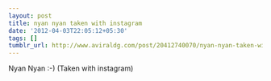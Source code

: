 ```yaml
---
layout: post
title: nyan nyan taken with instagram
date: '2012-04-03T22:05:12+05:30'
tags: []
tumblr_url: http://www.aviraldg.com/post/20412740070/nyan-nyan-taken-with-instagram
---
```

Nyan Nyan :-)  (Taken with instagram)
